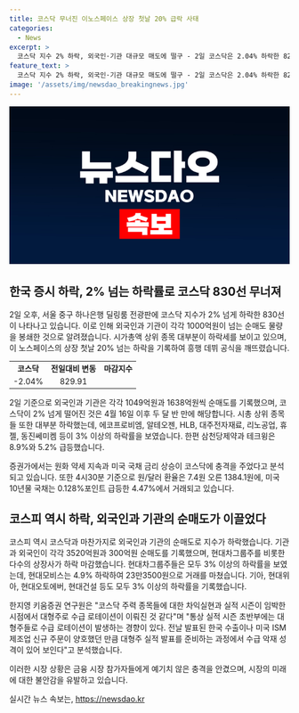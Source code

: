 ```yaml
---
title: 코스닥 무너진 이노스페이스 상장 첫날 20% 급락 사태
categories:
  - News
excerpt: >
  코스닥 지수 2% 하락, 외국인·기관 대규모 매도에 떨구 - 2일 코스닥은 2.04% 하락한 829.91에 마감하며, 외국인과 기관이 각각 1000억원 이상의 순매도를 기록했다. 이로써 개인은 2958억원의 순매수를 기록했으며, 이는 4월 이후 첫 2% 이상의 급락이다. 주로 대형주가 하락했고, 코스피 역시 0.84% 하락했다. 트럼프 재집권 가능성과 외환·국채 요인으로 코스닥 충격을 안긴 것으로 분석되고 있다.
feature_text: >
  코스닥 지수 2% 하락, 외국인·기관 대규모 매도에 떨구 - 2일 코스닥은 2.04% 하락한 829.91에 마감하며, 외국인과 기관이 각각 1000억원 이상의 순매도를 기록했다. 이로써 개인은 2958억원의 순매수를 기록했으며, 이는 4월 이후 첫 2% 이상의 급락이다. 주로 대형주가 하락했고, 코스피 역시 0.84% 하락했다. 트럼프 재집권 가능성과 외환·국채 요인으로 코스닥 충격을 안긴 것으로 분석되고 있다.
image: '/assets/img/newsdao_breakingnews.jpg'
---
```


<p><img src="/assets/img/newsdao_breakingnews.jpg" alt="implanttips 속보" /></p>

<h2 data-ke-size="size26">한국 증시 하락, 2% 넘는 하락률로 코스닥 830선 무너져</h2>

<p data-ke-size="size16">2일 오후, 서울 중구 하나은행 딜링룸 전광판에 코스닥 지수가 2% 넘게 하락한 830선이 나타나고 있습니다. 이로 인해 외국인과 기관이 각각 1000억원이 넘는 순매도 물량을 봉쇄한 것으로 알려졌습니다. 시가총액 상위 종목 대부분이 하락세를 보이고 있으며, 이 노스페이스의 상장 첫날 20% 넘는 하락을 기록하여 흥행 데뷔 공식을 깨뜨렸습니다.</p>

<table>
  <tr>
    <td style="text-align: center; height: 17px;"><b>코스닥</b></td>
    <td style="text-align: center; height: 17px;"><b>전일대비 변동</b></td>
    <td style="text-align: center; height: 17px;"><b>마감지수</b></td>
  </tr>
  <tr>
    <td style="text-align: center; height: 17px;">-2.04%</td>
    <td style="text-align: center; height: 17px;">829.91</td>
  </tr>
</table>

<p data-ke-size="size16">2일 기준으로 외국인과 기관은 각각 1049억원과 1638억원씩 순매도를 기록했으며, 코스닥이 2% 넘게 떨어진 것은 4월 16일 이후 두 달 반 만에 해당합니다. 시총 상위 종목들 또한 대부분 하락했는데, 에코프로비엠, 알테오젠, HLB, 대주전자재료, 리노공업, 휴젤, 동진쎄미켐 등이 3% 이상의 하락률을 보였습니다. 한편 삼천당제약과 테크윙은 8.9%와 5.2% 급등했습니다.</p>

<p data-ke-size="size16">증권가에서는 원화 약세 지속과 미국 국채 금리 상승이 코스닥에 충격을 주었다고 분석되고 있습니다. 또한 4시30분 기준으로 원/달러 환율은 7.4원 오른 1384.1원에, 미국 10년물 국채는 0.128%포인트 급등한 4.47%에서 거래되고 있습니다.</p>

<h2 data-ke-size="size26">코스피 역시 하락, 외국인과 기관의 순매도가 이끌었다</h2>

<p data-ke-size="size16">코스피 역시 코스닥과 마찬가지로 외국인과 기관의 순매도로 지수가 하락했습니다. 기관과 외국인이 각각 3520억원과 300억원 순매도를 기록했으며, 현대차그룹주를 비롯한 다수의 상장사가 하락 마감했습니다. 현대차그룹주들은 모두 3% 이상의 하락률을 보였는데, 현대모비스는 4.9% 하락하여 23만3500원으로 거래를 마쳤습니다. 기아, 현대위아, 현대오토에버, 현대건설 등도 모두 3% 이상의 하락률을 기록했습니다.</p>

<p data-ke-size="size16">한지영 키움증권 연구원은 "코스닥 주력 종목들에 대한 차익실현과 실적 시즌이 임박한 시점에서 대형주로 수급 로테이션이 이뤄진 것 같다"며 "통상 실적 시즌 초반부에는 대형주들로 수급 로테이션이 발생하는 경향이 있다. 전날 발표된 한국 수출이나 미국 ISM 제조업 신규 주문이 양호했던 만큼 대형주 실적 발표를 준비하는 과정에서 수급 악재 성격이 있어 보인다"고 분석했습니다.</p>

<p data-ke-size="size16">이러한 시장 상황은 금융 시장 참가자들에게 예기치 않은 충격을 안겼으며, 시장의 미래에 대한 불안감을 유발하고 있습니다.</p>
실시간 뉴스 속보는, <a href="https://newsdao.kr" rel="dofollow">https://newsdao.kr</a>


